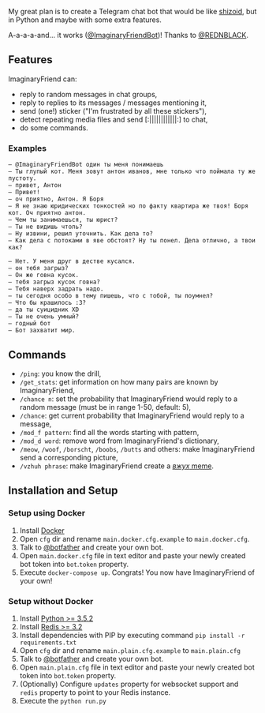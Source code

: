 My great plan is to create a Telegram chat bot that would be like [shizoid](https://github.com/top4ek/shizoid), but in Python and maybe with some extra features.

A-a-a-a-and... it works ([@ImaginaryFriendBot](https://t.me/ImaginaryFriendBot))! Thanks to [@REDNBLACK](https://github.com/REDNBLACK). 

## Features

ImaginaryFriend can:

* reply to random messages in chat groups,
* reply to replies to its messages / messages mentioning it,
* send (one!) sticker ("I'm frustrated by all these stickers"),
* detect repeating media files and send [:||||||||||||:] to chat,
* do some commands.

### Examples

```
– @ImaginaryFriendBot один ты меня понимаешь
– Ты глупый кот. Меня зовут антон иванов, мне только что поймала ту же пустоту.
– привет, Антон
– Привет!
– оч приятно, Антон. Я Боря
– Я не знаю юридических тонкостей но по факту квартира же твоя! Боря кот. Оч приятно антон.
– Чем ты занимаешься, ты юрист?
– Ты не видишь чтоль?
– Ну извини, решил уточнить. Как дела то?
– Как дела с потоками в яве обстоят? Ну ты понел. Дела отлично, а твои как?
```

```
– Нет. У меня друг в дестве кусался.
– он тебя загрыз?
– Он же говна кусок.
– тебя загрыз кусок говна?
– Тебя наверх задрать надо.
– ты сегодня особо в тему пишешь, что с тобой, ты поумнел?
– Что бы крашилось :3?
– да ты суицидник XD
– Ты не очень умный?
– годный бот
– Бот захватит мир.
```

## Commands

* `/ping`: you know the drill,
* `/get_stats`: get information on how many pairs are known by ImaginaryFriend,
* `/chance n`: set the probability that ImaginaryFriend would reply to a random message (must be in range 1-50, default: 5),
* `/сhance`: get current probability that ImaginaryFriend would reply to a message,
* `/mod_f pattern`: find all the words starting with pattern,
* `/mod_d word`: remove word from ImaginaryFriend's dictionary,
* `/meow`, `/woof`, `/borscht`, `/boobs`, `/butts` and others: make ImaginaryFriend send a corresponding picture,
* `/vzhuh phrase`: make ImaginaryFriend create a [_вжух_ meme](https://vk.com/vzhuhcat).

## Installation and Setup

### Setup using Docker
1. Install [Docker](https://store.docker.com/search?offering=community&type=edition)
2. Open `cfg` dir and rename `main.docker.cfg.example` to `main.docker.cfg`.
3. Talk to [@botfather](https://t.me/botfather) and create your own bot.
4. Open `main.docker.cfg` file in text editor and paste your newly created bot token into `bot`.`token` property.
5. Execute `docker-compose up`. Congrats! You now have ImaginaryFriend of your own!

### Setup without Docker
1. Install [Python >= 3.5.2](https://www.python.org/downloads/)
2. Install [Redis >= 3.2](https://redis.io/download)
3. Install dependencies with PIP by executing command `pip install -r requirements.txt`
4. Open `cfg` dir and rename `main.plain.cfg.example` to `main.plain.cfg`
5. Talk to [@botfather](https://t.me/botfather) and create your own bot.
6. Open `main.plain.cfg` file in text editor and paste your newly created bot token into `bot`.`token` property.
7. (Optionally) Configure `updates` property for websocket support and `redis` property to point to your Redis instance.
8. Execute the `python run.py`
